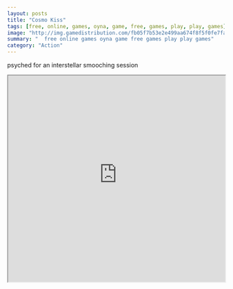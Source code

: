 ```yaml
---
layout: posts
title: "Cosmo Kiss"
tags: [free, online, games, oyna, game, free, games, play, play, games]
image: "http://img.gamedistribution.com/fb05f7b53e2e499aa674f8f5f0fe7fad.jpg"
summary: "  free online games oyna game free games play play games"
category: "Action"
---
```


psyched for an interstellar smooching session

<iframe width="100%" height="480px;" src="http://flash.gamedistribution.com?game=fb05f7b53e2e499aa674f8f5f0fe7fad"></iframe>